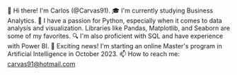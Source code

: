 👋 Hi there! I'm Carlos (@Carvas91).
🎓 I'm currently studying Business Analytics.
🐍 I have a passion for Python, especially when it comes to data analysis and visualization. Libraries like Pandas, Matplotlib, and Seaborn are some of my favorites.
🔍 I'm also proficient with SQL and have experience with Power BI.
🚀 Exciting news! I'm starting an online Master's program in Artificial Intelligence in October 2023.
📫 How to reach me: carvas91@hotmail.com


<!---
Carvas91/Carvas91 is a ✨ special ✨ repository because its `README.md` (this file) appears on your GitHub profile.
You can click the Preview link to take a look at your changes.
--->
